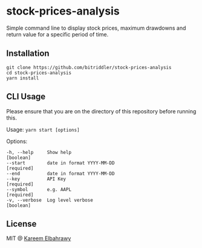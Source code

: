stock-prices-analysis
=========

Simple command line to display stock prices, maximum drawdowns and return value for a specific period of time.


## Installation

```
git clone https://github.com/bitriddler/stock-prices-analysis
cd stock-prices-analysis
yarn install
```

## CLI Usage
Please ensure that you are on the directory of this repository before running this.

Usage: `yarn start [options]`

Options:
```
-h, --help     Show help                                             [boolean]
--start        date in format YYYY-MM-DD                            [required]
--end          date in format YYYY-MM-DD
--key          API Key                                              [required]
--symbol       e.g. AAPL                                            [required]
-v, --verbose  Log level verbose                                     [boolean]
```

## License

MIT @ [Kareem Elbahrawy](http://www.bitriddler.com)
